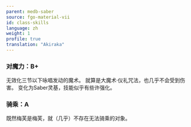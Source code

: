 ```yaml
---
parent: medb-saber
source: fgo-material-vii
id: class-skills
language: zh
weight: 1
profile: true
translation: "Akiraka"
---
```


### 对魔力：B+

无效化三节以下咏唱发动的魔术。
就算是大魔术·仪礼咒法，也几乎不会受到伤害。
变化为Saber灵基，技能似乎有些许强化。

### 骑乘：A

既然梅芙是梅芙，就（几乎）不存在无法骑乘的对象。
